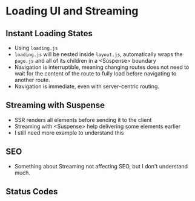 # Loading UI and Streaming

## Instant Loading States

- Using `loading.js`
- `loading.js` will be nested inside `layout.js`, automatically wraps the `page.js` and all of its children in a &lt;Suspense&gt; boundary
- Navigation is interruptible, meaning changing routes does not need to wait for the content of the route to fully load before navigating to another route.
- Navigation is immediate, even with server-centric routing.

## Streaming with Suspense

- SSR renders all elements before sending it to the client
- Streaming with &lt;Suspense&gt; help delivering some elements earlier
- I still need more example to understand this

## SEO

- Something about Streaming not affecting SEO, but I don't understand much.

## Status Codes

